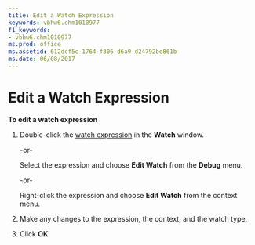 ```yaml
---
title: Edit a Watch Expression
keywords: vbhw6.chm1010977
f1_keywords:
- vbhw6.chm1010977
ms.prod: office
ms.assetid: 612dcf5c-1764-f306-d6a9-d24792be861b
ms.date: 06/08/2017
---
```



# Edit a Watch Expression

 **To edit a watch expression**



1. Double-click the [watch expression](vbe-glossary.md) in the **Watch** window.
    
    -or-
    
    Select the expression and choose  **Edit Watch** from the **Debug** menu.
    
    -or-
    
    Right-click the expression and choose  **Edit Watch** from the context menu.
    
2. Make any changes to the expression, the context, and the watch type.
    
3. Click  **OK**.
    


